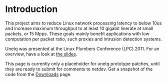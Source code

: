 # Introduction #

This project aims to reduce Linux network processing latency to below 10us and increase maximum throughput to at least 10 gigabit linerate at small packets, or 15 Mpps. These goals mainly benefit applications with low computation per packet ratio, such proxies and intrusion detection systems.

Unetq was presented at the Linux Plumbers Conference (LPC) 2011. For an overview, have a look at [the slides](https://docs.google.com/presentation/pub?id=1YwkOcKJZgF6wQnUnq36IAS5dS7_ninRZ5eYaJI-yAQo&start=false&loop=false&delayms=3000).

This page is currently only a placeholder for unetq prototype patches, until they are ready to submit for comments to netdev. Get a snapshot of the code from the [Downloads](http://code.google.com/p/kernel/downloads/list) page.